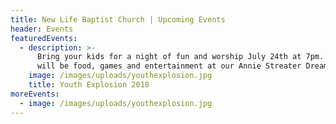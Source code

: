```yaml
---
title: New Life Baptist Church | Upcoming Events
header: Events
featuredEvents:
  - description: >-
      Bring your kids for a night of fun and worship July 24th at 7pm. There
      will be food, games and entertainment at our Annie Streater Dream Center. 
    image: /images/uploads/youthexplosion.jpg
    title: Youth Explosion 2018
moreEvents:
  - image: /images/uploads/youthexplosion.jpg
---
```


